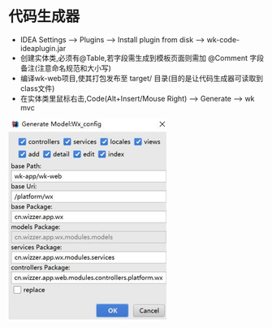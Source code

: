 # 代码生成器
*   IDEA Settings --> Plugins --> Install plugin from disk --> wk-code-ideaplugin.jar
*   创建实体类,必须有@Table,若字段需生成到模板页面则需加 @Comment 字段备注(注意命名规范和大小写)
*   编译wk-web项目,使其打包发布至 target/ 目录(目的是让代码生成器可读取到class文件)
*   在实体类里鼠标右击,Code(Alt+Insert/Mouse Right) --> Generate --> wk mvc

![IDEA插件截图](../images/09.png)
